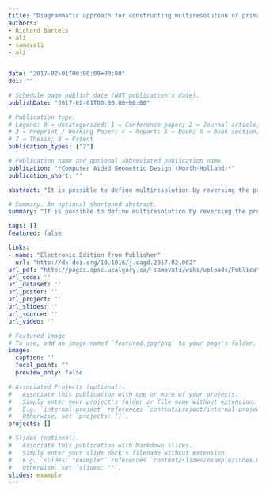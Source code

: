 ```yaml
---
title: "Diagrammatic approach for constructing multiresolution of primal subdivisions"
authors:
- Richard Bartels
- ali
- samavati
- ali


date: "2017-02-01T00:00:00+00:00"
doi: ""

# Schedule page publish date (NOT publication's date).
publishDate: "2017-02-01T00:00:00+00:00"

# Publication type.
# Legend: 0 = Uncategorized; 1 = Conference paper; 2 = Journal article;
# 3 = Preprint / Working Paper; 4 = Report; 5 = Book; 6 = Book section;
# 7 = Thesis; 8 = Patent
publication_types: ["2"]

# Publication name and optional abbreviated publication name.
publication: "*Computer Aided Geometric Design (North-Holland)*"
publication_short: ""

abstract: "It is possible to define multiresolution by reversing the process of subdivision. One approach to reverse a subdivision scheme appropriates pure numerical algebraic relations for subdivision using the interaction of diagrams (Bartels and Samavati, 2011, Samavati and Bartels, 2006). However, certain assumptions carried through the available work, two of which we wish to challenge:(1) the construction of multiresolutions for irregular meshes are reconsidered in the presence of any extraordinary vertex rather than being prepared beforehand as simple available relations and (2) the connectivity graph of the coarse mesh would have to be a subgraph of the connectivity graph of the fine mesh. 3 subdivision (Kobbelt, 2000) lets us engage both of these concerns. With respect to (2), the 3 post-subdivision connectivity graph shares no interior edge with the pre-subdivision connectivity graph. With respect to (1), we observe …"

# Summary. An optional shortened abstract.
summary: "It is possible to define multiresolution by reversing the process of subdivision. One approach to reverse a subdivision scheme appropriates pure numerical algebraic relations for subdivision using the interaction of diagrams (Bartels and Samavati, 2011, Samavati and Bartels, 2006). However, certain assumptions carried through the available work, two of which we wish to challenge:(1) the construction of multiresolutions for irregular meshes are reconsidered in the presence of any extraordinary ve..."

tags: []
featured: false

links:
- name: "Electronic Edition from Publisher"
  url: "http://dx.doi.org/10.1016/j.cagd.2017.02.002"
url_pdf: "http://pages.cpsc.ucalgary.ca/~samavati/wiki/uploads/Publications/pdfs/damr-cagd-mahdavi-amiri2017.pdf"
url_code: ''
url_dataset: ''
url_poster: ''
url_project: ''
url_slides: ''
url_source: ''
url_video: ''

# Featured image
# To use, add an image named `featured.jpg/png` to your page's folder. 
image:
  caption: ''
  focal_point: ""
  preview_only: false

# Associated Projects (optional).
#   Associate this publication with one or more of your projects.
#   Simply enter your project's folder or file name without extension.
#   E.g. `internal-project` references `content/project/internal-project/index.md`.
#   Otherwise, set `projects: []`.
projects: []

# Slides (optional).
#   Associate this publication with Markdown slides.
#   Simply enter your slide deck's filename without extension.
#   E.g. `slides: "example"` references `content/slides/example/index.md`.
#   Otherwise, set `slides: ""`.
slides: example
---
```


